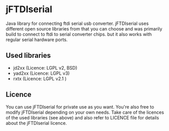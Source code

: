 jFTDIserial
===========

Java library for connecting ftdi serial usb converter.
jFTDIserial uses different open source libraries from that you can choose and was primarily build to connect to ftdi to serial converter chips. but it also works with regular serial hardware ports.

Used libraries
--------------
* jd2xx (Licence: LGPL v2, BSD)
* yad2xx (Licence: LGPL v3)
* rxtx (Licence: LGPL v2.1 )

Licence
-------
You can use jFTDIserial for private use as you want. You're also free to modify jFTDIserial depending on your own needs.
Take care of the licences of the used libraries (see above) and also refer to LICENCE file for details about the jFTDIserial licence.

